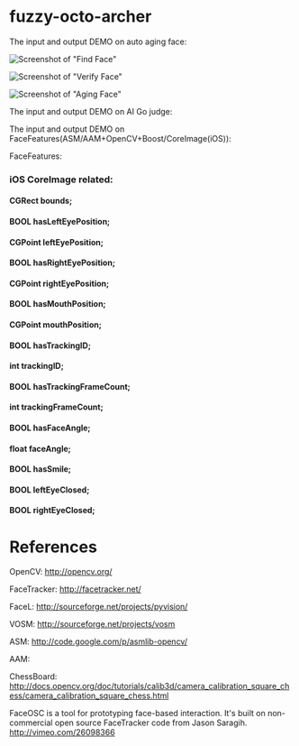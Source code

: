 fuzzy-octo-archer
=================

The input and output DEMO on auto aging face:

![Screenshot of "Find Face"](https://raw.githubusercontent.com/yangboz/fuzzy-octo-archer/master/snapshots/DEMO_Find_face.png)

![Screenshot of "Verify Face"](https://raw.githubusercontent.com/yangboz/fuzzy-octo-archer/master/snapshots/DEMO_vFace.png)

![Screenshot of "Aging Face"](https://raw.githubusercontent.com/yangboz/fuzzy-octo-archer/master/snapshots/DEMO_FaceAging.png)

The input and output DEMO on AI Go judge:


The input and output DEMO on FaceFeatures(ASM/AAM+OpenCV+Boost/CoreImage(iOS)):

FaceFeatures:

### iOS CoreImage related:

#### CGRect bounds;

#### BOOL hasLeftEyePosition;
#### CGPoint leftEyePosition;
#### BOOL hasRightEyePosition;
#### CGPoint rightEyePosition;
#### BOOL hasMouthPosition;
#### CGPoint mouthPosition;
#### BOOL hasTrackingID;
#### int trackingID;
#### BOOL hasTrackingFrameCount;
#### int trackingFrameCount;
#### BOOL hasFaceAngle;
#### float faceAngle;
#### BOOL hasSmile;
#### BOOL leftEyeClosed;
#### BOOL rightEyeClosed;


References
=================

OpenCV: http://opencv.org/

FaceTracker: http://facetracker.net/

FaceL: http://sourceforge.net/projects/pyvision/

VOSM: http://sourceforge.net/projects/vosm

ASM: http://code.google.com/p/asmlib-opencv/

AAM: 

ChessBoard: http://docs.opencv.org/doc/tutorials/calib3d/camera_calibration_square_chess/camera_calibration_square_chess.html

FaceOSC is a tool for prototyping face-based interaction. It's built on non-commercial open source FaceTracker code from Jason Saragih. http://vimeo.com/26098366


